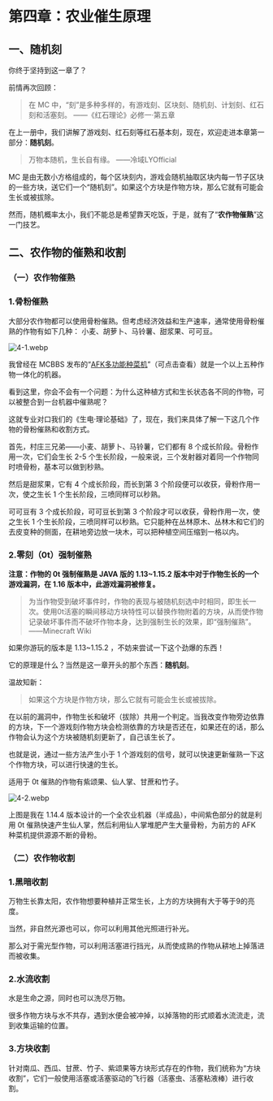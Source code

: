 # 第四章：农业催生原理

## 一、随机刻

你终于坚持到这一章了？

前情再次回顾：

> 在 MC 中，“刻”是多种多样的，有游戏刻、区块刻、随机刻、计划刻、红石刻和活塞刻。
> ——《红石理论》必修一·第五章

在上一册中，我们讲解了游戏刻、红石刻等红石基本刻，现在，欢迎走进本章第一部分：**随机刻**。

> 万物本随机，生长自有缘。
> ——冷域LYOfficial

MC 是由无数小方格组成的，每个区块刻内，游戏会随机抽取区块内每一节子区块的一些方块，送它们一个“随机刻”。如果这个方块是作物方块，那么它就有可能会生长或被拔除。

然而，随机概率太小，我们不能总是希望靠天吃饭，于是，就有了“**农作物催熟**”这一门技艺。

## 二、农作物的催熟和收割

### （一）农作物催熟

### 1.骨粉催熟

大部分农作物都可以使用骨粉催熟。但考虑经济效益和生产速率，通常使用骨粉催熟的作物有如下几种：
小麦、胡萝卜、马铃薯、甜浆果、可可豆。

![4-1.webp](https://pic.awa.ms/f/2024/11/20/673d63deef67b.webp)

我曾经在 MCBBS 发布的“[AFK多功能种菜机](https://www.mcbbs.net/thread-1347870-1-1.html)”（可点击查看）就是一个以上五种作物一体化的机器。

看到这里，你会不会有一个问题：为什么这种植方式和生长状态各不同的作物，可以被整合到一台机器中催熟呢？

这就专业对口我们的《生电·理论基础》了，现在，我们来具体了解一下这几个作物的骨粉催熟和收割方式。

首先，村庄三兄弟——小麦、胡萝卜、马铃薯，它们都有 8 个成长阶段。骨粉作用一次，它们会生长 2-5 个生长阶段，一般来说，三个发射器对着同一个作物同时喷骨粉，基本可以做到秒熟。

然后是甜浆果，它有 4 个成长阶段，而长到第 3 个阶段便可以收获，骨粉作用一次，使之生长 1 个生长阶段，三喷同样可以秒熟。

可可豆有 3 个成长阶段，可可豆长到第 3 个阶段才可以收获，骨粉作用一次，使之生长 1 个生长阶段，三喷同样可以秒熟。它只能种在丛林原木、丛林木和它们的去皮变种的侧面，在耕地旁边放一块木，可以把种植空间压缩到一格以内。

### 2.零刻（0t）强制催熟

**注意：作物的 0t 强制催熟是 JAVA 版的 1.13~1.15.2 版本中对于作物生长的一个游戏漏洞，在 1.16 版本中，此游戏漏洞被修复。**

> 为当作物受到破坏事件时，作物的表现与被随机刻选中时相同，即生长一次。使用0t活塞的瞬间移动方块特性可以替换作物附着的方块，从而使作物记录破坏事件而不破坏作物本身，达到强制生长的效果，即“强制催熟”。
> ——Minecraft Wiki

如果你游玩的版本是 1.13~1.15.2 ，不妨来尝试一下这个劲爆的东西！

它的原理是什么？当然是这一章开头的那个东西：**随机刻**。

温故知新：
> 如果这个方块是作物方块，那么它就有可能会生长或被拔除。

在以前的漏洞中，作物生长和破坏（拔除）共用一个判定。当我改变作物旁边依靠的方块，下一个游戏刻作物方块会检测依靠的方块是否还在，如果还在的话，那么作物会认为这个方块被随机刻更新了，自己该生长了。

也就是说，通过一些方法产生小于 1 个游戏刻的信号，就可以快速更新催熟一下这个作物方块，可以进行快速的生长。

适用于 0t 催熟的作物有紫颂果、仙人掌、甘蔗和竹子。

![4-2.webp](https://pic.awa.ms/f/2024/11/20/673d63de95b55.webp)

上图是我在 1.14.4 版本设计的一个全农业机器（半成品），中间紫色部分的就是利用 0t 催熟快速产生仙人掌，然后利用仙人掌堆肥产生大量骨粉，为前方的 AFK 种菜机提供源源不断的骨粉。

### （二）农作物收割

### 1.黑暗收割

万物生长靠太阳，农作物想要种植并正常生长，上方的方块拥有大于等于9的亮度。

当然，非自然光源也可以，你可以利用其他光照进行补光。

那么对于需光型作物，可以利用活塞进行挡光，从而使成熟的作物从耕地上掉落进而被收集。

### 2.水流收割

水是生命之源，同时也可以洗尽万物。

很多作物方块与水不共存，遇到水便会被冲掉，以掉落物的形式顺着水流流走，流到收集运输的位置。

### 3.方块收割

针对南瓜、西瓜、甘蔗、竹子、紫颂果等方块形式存在的作物，我们统称为“方块收割”，它们一般使用活塞或活塞驱动的飞行器（活塞虫、活塞粘液棒）进行收割。